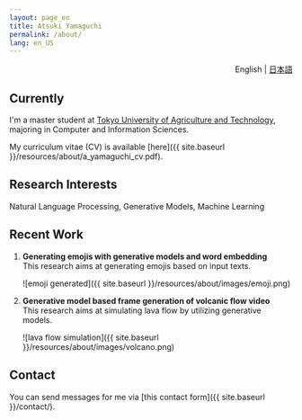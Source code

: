 ```yaml
---
layout: page_en
title: Atsuki Yamaguchi
permalink: /about/
lang: en_US
---
```

<div style="text-align: right;"><i class="fas fa-language" style="padding: 0 4px 0 0;"></i>English | <a href="./ja/">日本語</a></div>

## Currently

I'm a master student at [Tokyo University of Agriculture and Technology](https://www.tuat.ac.jp/en/), majoring in Computer and Information Sciences.

My curriculum vitae (CV) is available [here]({{ site.baseurl }}/resources/about/a_yamaguchi_cv.pdf).


## Research Interests

Natural Language Processing, Generative Models, Machine Learning


## Recent Work

1. __Generating emojis with generative models and word embedding__  
This research aims at generating emojis based on input texts. 

    ![emoji generated]({{ site.baseurl }}/resources/about/images/emoji.png) 

2. __Generative model based frame generation of volcanic flow video__  
This research aims at simulating lava flow by utilizing generative models.

    ![lava flow simulation]({{ site.baseurl }}/resources/about/images/volcano.png)


## Contact

You can send messages for me via [this contact form]({{ site.baseurl }}/contact/).